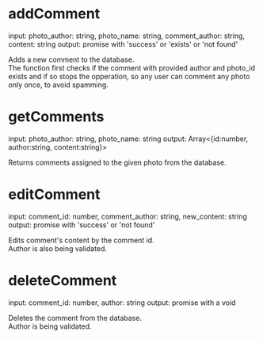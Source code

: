 # addComment
input: photo_author: string, photo_name: string, comment_author: string, content: string
output: promise with 'success' or 'exists' or 'not found'

Adds a new comment to the database.  
The function first checks if the comment with provided author and photo_id exists and if so stops the opperation, so any user can comment any photo only once, to avoid spamming.  

# getComments
input: photo_author: string, photo_name: string
output: Array<{id:number, author:string, content:string}>

Returns comments assigned to the given photo from the database.  

# editComment
input: comment_id: number, comment_author: string, new_content: string
output: promise with 'success' or 'not found'

Edits comment's content by the comment id.  
Author is also being validated.  

# deleteComment
input: comment_id: number, author: string
output: promise with a void

Deletes the comment from the database.  
Author is being validated.  